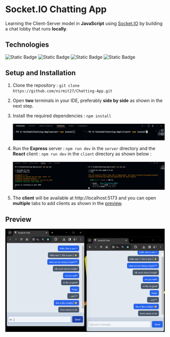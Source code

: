 # Socket.IO Chatting App

Learning the Client-Server model in **JavaScript** using [Socket.IO](https://socket.io/) by building a chat lobby that runs **locally**.

## Technologies

![Static Badge](https://img.shields.io/badge/React-blue?style=for-the-badge&logo=react)
![Static Badge](https://img.shields.io/badge/Express-green?style=for-the-badge&logo=express)
![Static Badge](https://img.shields.io/badge/Socket-black?style=for-the-badge&logo=socket.io)
![Static Badge](https://img.shields.io/badge/Tailwind-1b3053?style=for-the-badge&logo=tailwindcss)

## Setup and Installation

1. Clone the repository : `git clone https://github.com/nirmit27/Chatting-App.git`
   
2. Open **two** terminals in your IDE, preferably **side by side** as shown in the next step.
   
3. Install the required dependencies : `npm install`<br><br>![Dependancies](./client/public/depend.png)
4. Run the **Express** server : `npm run dev` in the `server` directory and the **React** client : `npm run dev` in the `client` directory as shown below :<br><br>![Running](./client/public/run.png)
5. The **client** will be available at http://localhost:5173 and you can open **multiple** tabs to add clients as shown in the [preview](#preview).

## Preview

![Preview](./client/public/preview.png)
